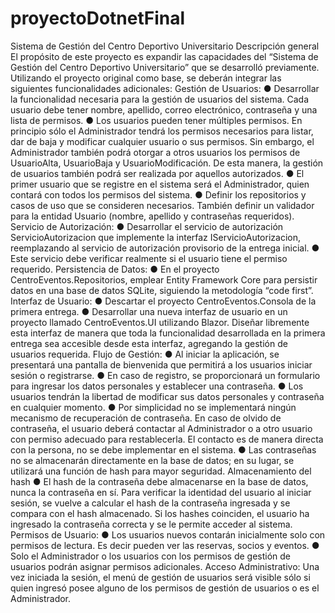 # proyectoDotnetFinal
Sistema de Gestión del Centro Deportivo Universitario
Descripción general
El propósito de este proyecto es expandir las capacidades del “Sistema de Gestión del
Centro Deportivo Universitario” que se desarrolló previamente.
Utilizando el proyecto original como base, se deberán integrar las siguientes funcionalidades
adicionales:
Gestión de Usuarios:
● Desarrollar la funcionalidad necesaria para la gestión de usuarios del sistema. Cada
usuario debe tener nombre, apellido, correo electrónico, contraseña y una lista de
permisos.
● Los usuarios pueden tener múltiples permisos. En principio sólo el Administrador
tendrá los permisos necesarios para listar, dar de baja y modificar cualquier usuario
o sus permisos. Sin embargo, el Administrador también podrá otorgar a otros
usuarios los permisos de UsuarioAlta, UsuarioBaja y UsuarioModificación. De esta
manera, la gestión de usuarios también podrá ser realizada por aquellos
autorizados.
● El primer usuario que se registre en el sistema será el Administrador, quien contará
con todos los permisos del sistema.
● Definir los repositorios y casos de uso que se consideren necesarios. También definir
un validador para la entidad Usuario (nombre, apellido y contraseñas requeridos).
Servicio de Autorización:
● Desarrollar el servicio de autorización ServicioAutorizacion que implemente la
interfaz IServicioAutorizacion, reemplazando al servicio de autorización provisorio
de la entrega inicial.
● Este servicio debe verificar realmente si el usuario tiene el permiso requerido.
Persistencia de Datos:
● En el proyecto CentroEventos.Repositorios, emplear Entity Framework Core para
persistir datos en una base de datos SQLite, siguiendo la metodología “code first”.
Interfaz de Usuario:
● Descartar el proyecto CentroEventos.Consola de la primera entrega.
● Desarrollar una nueva interfaz de usuario en un proyecto llamado CentroEventos.UI
utilizando Blazor. Diseñar libremente esta interfaz de manera que toda la
funcionalidad desarrollada en la primera entrega sea accesible desde esta interfaz,
agregando la gestión de usuarios requerida.
Flujo de Gestión:
● Al iniciar la aplicación, se presentará una pantalla de bienvenida que permitirá a los
usuarios iniciar sesión o registrarse.
● En caso de registro, se proporcionará un formulario para ingresar los datos
personales y establecer una contraseña.
● Los usuarios tendrán la libertad de modificar sus datos personales y contraseña en
cualquier momento.
● Por simplicidad no se implementará ningún mecanismo de recuperación de
contraseña. En caso de olvido de contraseña, el usuario deberá contactar al
Administrador o a otro usuario con permiso adecuado para restablecerla. El contacto
es de manera directa con la persona, no se debe implementar en el sistema.
● Las contraseñas no se almacenarán directamente en la base de datos; en su lugar,
se utilizará una función de hash para mayor seguridad.
Almacenamiento del hash
● El hash de la contraseña debe almacenarse en la base de datos, nunca la
contraseña en sí. Para verificar la identidad del usuario al iniciar sesión, se vuelve a
calcular el hash de la contraseña ingresada y se compara con el hash almacenado.
Si los hashes coinciden, el usuario ha ingresado la contraseña correcta y se le
permite acceder al sistema.
Permisos de Usuario:
● Los usuarios nuevos contarán inicialmente solo con permisos de lectura. Es decir
pueden ver las reservas, socios y eventos.
● Solo el Administrador o los usuarios con los permisos de gestión de usuarios podrán
asignar permisos adicionales.
Acceso Administrativo:
Una vez iniciada la sesión, el menú de gestión de usuarios será visible sólo si quien ingresó
posee alguno de los permisos de gestión de usuarios o es el Administrador.
